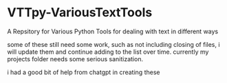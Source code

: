 # VTTpy-VariousTextTools
A Repsitory for Various Python Tools for dealing with text in different ways

some of these still need some work, such as not including closing of files, i will update them and continue adding to the list over time.
currently my projects folder needs some serious sanitization.

i had a good bit of help from chatgpt in creating these
